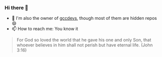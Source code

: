 ### Hi there 👋

- 💬 I'm also the owner of [gccdevs](https://github.com/gccdevs), though most of them are hidden repos 😄
- 📫 How to reach me: You know it

> For God so loved the world that he gave his one and only Son, that whoever believes in him shall not perish but have eternal life. (John 3:16)

